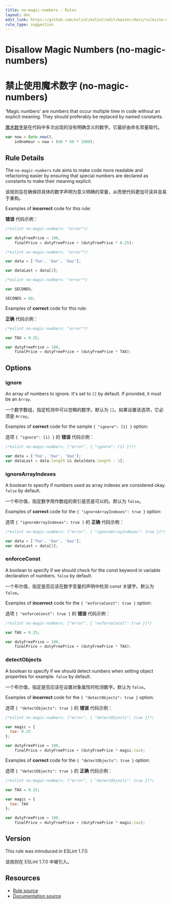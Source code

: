 ```yaml
---
title: no-magic-numbers - Rules
layout: doc
edit_link: https://github.com/eslint/eslint/edit/master/docs/rules/no-magic-numbers.md
rule_type: suggestion
---
```

<!-- Note: No pull requests accepted for this file. See README.md in the root directory for details. -->

# Disallow Magic Numbers (no-magic-numbers)

# 禁止使用魔术数字 (no-magic-numbers)

'Magic numbers' are numbers that occur multiple time in code without an explicit meaning.
They should preferably be replaced by named constants.

[魔术数字](https://zh.wikipedia.org/zh-cn/%E9%AD%94%E8%A1%93%E6%95%B8%E5%AD%97)是在代码中多次出现的没有明确含义的数字。它最好由命名常量取代。

```js
var now = Date.now(),
    inOneHour = now + (60 * 60 * 1000);
```

## Rule Details

The `no-magic-numbers` rule aims to make code more readable and refactoring easier by ensuring that special numbers
are declared as constants to make their meaning explicit.

该规则旨在确保将具体的数字声明为意义明确的常量，从而使代码更加可读并且易于重构。

Examples of **incorrect** code for this rule:

**错误** 代码示例：

```js
/*eslint no-magic-numbers: "error"*/

var dutyFreePrice = 100,
    finalPrice = dutyFreePrice + (dutyFreePrice * 0.25);
```

```js
/*eslint no-magic-numbers: "error"*/

var data = ['foo', 'bar', 'baz'];

var dataLast = data[2];
```

```js
/*eslint no-magic-numbers: "error"*/

var SECONDS;

SECONDS = 60;
```

Examples of **correct** code for this rule:

**正确** 代码示例：

```js
/*eslint no-magic-numbers: "error"*/

var TAX = 0.25;

var dutyFreePrice = 100,
    finalPrice = dutyFreePrice + (dutyFreePrice * TAX);
```

## Options

### ignore

An array of numbers to ignore. It's set to `[]` by default.
If provided, it must be an `Array`.

一个数字数组，指定检测中可以忽略的数字。默认为 `[]`。如果设置该选项，它必须是 `Array`。

Examples of **correct** code for the sample `{ "ignore": [1] }` option:

选项 `{ "ignore": [1] }` 的 **错误** 代码示例：

```js
/*eslint no-magic-numbers: ["error", { "ignore": [1] }]*/

var data = ['foo', 'bar', 'baz'];
var dataLast = data.length && data[data.length - 1];
```

### ignoreArrayIndexes

A boolean to specify if numbers used as array indexes are considered okay. `false` by default.

一个布尔值，指定数字用作数组的索引是否是可以的。默认为 `false`。

Examples of **correct** code for the `{ "ignoreArrayIndexes": true }` option:

选项 `{ "ignoreArrayIndexes": true }` 的 **正确** 代码示例：

```js
/*eslint no-magic-numbers: ["error", { "ignoreArrayIndexes": true }]*/

var data = ['foo', 'bar', 'baz'];
var dataLast = data[2];
```

### enforceConst

A boolean to specify if we should check for the const keyword in variable declaration of numbers. `false` by default.

一个布尔值，指定是否应该在数字变量的声明中检测 const 关键字。默认为`false`。

Examples of **incorrect** code for the `{ "enforceConst": true }` option:

选项 `{ "enforceConst": true }` 的 **错误** 代码示例：

```js
/*eslint no-magic-numbers: ["error", { "enforceConst": true }]*/

var TAX = 0.25;

var dutyFreePrice = 100,
    finalPrice = dutyFreePrice + (dutyFreePrice * TAX);
```

### detectObjects

A boolean to specify if we should detect numbers when setting object properties for example. `false` by default.

一个布尔值，指定是否应该在设置对象属性时检测数字。默认为 `false`。

Examples of **incorrect** code for the `{ "detectObjects": true }` option:

选项 `{ "detectObjects": true }` 的 **错误** 代码示例：

```js
/*eslint no-magic-numbers: ["error", { "detectObjects": true }]*/

var magic = {
  tax: 0.25
};

var dutyFreePrice = 100,
    finalPrice = dutyFreePrice + (dutyFreePrice * magic.tax);
```

Examples of **correct** code for the `{ "detectObjects": true }` option:

选项 `{ "detectObjects": true }` 的 **正确** 代码示例：

```js
/*eslint no-magic-numbers: ["error", { "detectObjects": true }]*/

var TAX = 0.25;

var magic = {
  tax: TAX
};

var dutyFreePrice = 100,
    finalPrice = dutyFreePrice + (dutyFreePrice * magic.tax);
```

## Version

This rule was introduced in ESLint 1.7.0.

该规则在 ESLint 1.7.0 中被引入。

## Resources

* [Rule source](https://github.com/eslint/eslint/tree/master/lib/rules/no-magic-numbers.js)
* [Documentation source](https://github.com/eslint/eslint/tree/master/docs/rules/no-magic-numbers.md)
